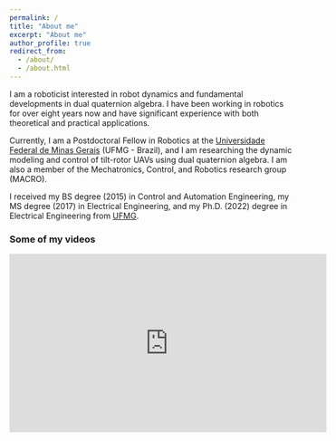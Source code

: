 ```yaml
---
permalink: /
title: "About me"
excerpt: "About me"
author_profile: true
redirect_from: 
  - /about/
  - /about.html
---
```


I am a roboticist interested in robot dynamics and fundamental developments in dual quaternion algebra. I have been working in robotics for over eight years now and have significant experience with both theoretical and practical applications.

Currently, I am a Postdoctoral Fellow in Robotics at the [Universidade Federal de Minas Gerais](https://ufmg.br/) (UFMG - Brazil), and I am researching the dynamic modeling and control of tilt-rotor UAVs using dual quaternion algebra. I am also a member of the Mechatronics, Control, and Robotics research group (MACRO).


I received my BS degree (2015) in Control and Automation Engineering, my MS degree (2017) in Electrical Engineering, and my Ph.D. (2022) degree in Electrical Engineering from [UFMG](https://ufmg.br/).

### Some of my videos

<iframe width="560" height="315" src="https://www.youtube.com/embed/KVtedmIbOSo" title="YouTube video player" frameborder="0" allow="accelerometer; autoplay; clipboard-write; encrypted-media; gyroscope; picture-in-picture" allowfullscreen></iframe>